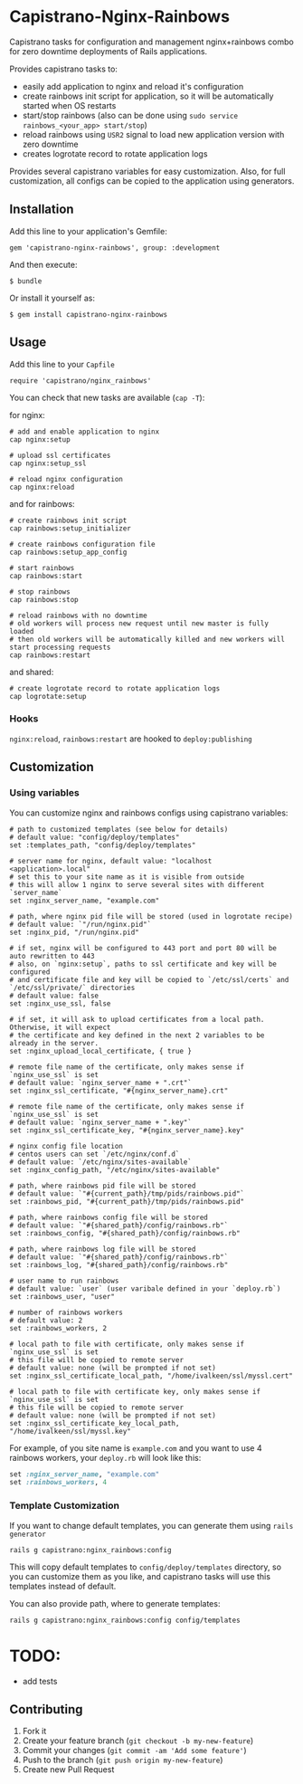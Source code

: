 # Capistrano-Nginx-Rainbows

Capistrano tasks for configuration and management nginx+rainbows combo for zero downtime deployments of Rails applications.

Provides capistrano tasks to:

* easily add application to nginx and reload it's configuration
* create rainbows init script for application, so it will be automatically started when OS restarts
* start/stop rainbows (also can be done using `sudo service rainbows_<your_app> start/stop`)
* reload rainbows using `USR2` signal to load new application version with zero downtime
* creates logrotate record to rotate application logs

Provides several capistrano variables for easy customization.
Also, for full customization, all configs can be copied to the application using generators.

## Installation

Add this line to your application's Gemfile:

    gem 'capistrano-nginx-rainbows', group: :development

And then execute:

    $ bundle

Or install it yourself as:

    $ gem install capistrano-nginx-rainbows

## Usage

Add this line to your `Capfile`

    require 'capistrano/nginx_rainbows'

You can check that new tasks are available (`cap -T`):

for nginx:

    # add and enable application to nginx
    cap nginx:setup

    # upload ssl certificates
    cap nginx:setup_ssl

    # reload nginx configuration
    cap nginx:reload

and for rainbows:

    # create rainbows init script
    cap rainbows:setup_initializer

    # create rainbows configuration file
    cap rainbows:setup_app_config

    # start rainbows
    cap rainbows:start

    # stop rainbows
    cap rainbows:stop

    # reload rainbows with no downtime
    # old workers will process new request until new master is fully loaded
    # then old workers will be automatically killed and new workers will start processing requests
    cap rainbows:restart

and shared:

    # create logrotate record to rotate application logs
    cap logrotate:setup

### Hooks
`nginx:reload`, `rainbows:restart` are hooked to `deploy:publishing`

## Customization

### Using variables

You can customize nginx and rainbows configs using capistrano variables:


```
# path to customized templates (see below for details)
# default value: "config/deploy/templates"
set :templates_path, "config/deploy/templates"

# server name for nginx, default value: "localhost <application>.local"
# set this to your site name as it is visible from outside
# this will allow 1 nginx to serve several sites with different `server_name`
set :nginx_server_name, "example.com"

# path, where nginx pid file will be stored (used in logrotate recipe)
# default value: `"/run/nginx.pid"`
set :nginx_pid, "/run/nginx.pid"

# if set, nginx will be configured to 443 port and port 80 will be auto rewritten to 443
# also, on `nginx:setup`, paths to ssl certificate and key will be configured
# and certificate file and key will be copied to `/etc/ssl/certs` and `/etc/ssl/private/` directories
# default value: false
set :nginx_use_ssl, false

# if set, it will ask to upload certificates from a local path. Otherwise, it will expect
# the certificate and key defined in the next 2 variables to be already in the server.
set :nginx_upload_local_certificate, { true }

# remote file name of the certificate, only makes sense if `nginx_use_ssl` is set
# default value: `nginx_server_name + ".crt"`
set :nginx_ssl_certificate, "#{nginx_server_name}.crt"

# remote file name of the certificate, only makes sense if `nginx_use_ssl` is set
# default value: `nginx_server_name + ".key"`
set :nginx_ssl_certificate_key, "#{nginx_server_name}.key"

# nginx config file location
# centos users can set `/etc/nginx/conf.d`
# default value: `/etc/nginx/sites-available`
set :nginx_config_path, "/etc/nginx/sites-available"

# path, where rainbows pid file will be stored
# default value: `"#{current_path}/tmp/pids/rainbows.pid"`
set :rainbows_pid, "#{current_path}/tmp/pids/rainbows.pid"

# path, where rainbows config file will be stored
# default value: `"#{shared_path}/config/rainbows.rb"`
set :rainbows_config, "#{shared_path}/config/rainbows.rb"

# path, where rainbows log file will be stored
# default value: `"#{shared_path}/config/rainbows.rb"`
set :rainbows_log, "#{shared_path}/config/rainbows.rb"

# user name to run rainbows
# default value: `user` (user varibale defined in your `deploy.rb`)
set :rainbows_user, "user"

# number of rainbows workers
# default value: 2
set :rainbows_workers, 2

# local path to file with certificate, only makes sense if `nginx_use_ssl` is set
# this file will be copied to remote server
# default value: none (will be prompted if not set)
set :nginx_ssl_certificate_local_path, "/home/ivalkeen/ssl/myssl.cert"

# local path to file with certificate key, only makes sense if `nginx_use_ssl` is set
# this file will be copied to remote server
# default value: none (will be prompted if not set)
set :nginx_ssl_certificate_key_local_path, "/home/ivalkeen/ssl/myssl.key"
```

For example, of you site name is `example.com` and you want to use 4 rainbows workers,
your `deploy.rb` will look like this:

```ruby
set :nginx_server_name, "example.com"
set :rainbows_workers, 4
```

### Template Customization

If you want to change default templates, you can generate them using `rails generator`

    rails g capistrano:nginx_rainbows:config

This will copy default templates to `config/deploy/templates` directory,
so you can customize them as you like, and capistrano tasks will use this templates instead of default.

You can also provide path, where to generate templates:

    rails g capistrano:nginx_rainbows:config config/templates

# TODO:

* add tests

## Contributing

1. Fork it
2. Create your feature branch (`git checkout -b my-new-feature`)
3. Commit your changes (`git commit -am 'Add some feature'`)
4. Push to the branch (`git push origin my-new-feature`)
5. Create new Pull Request
